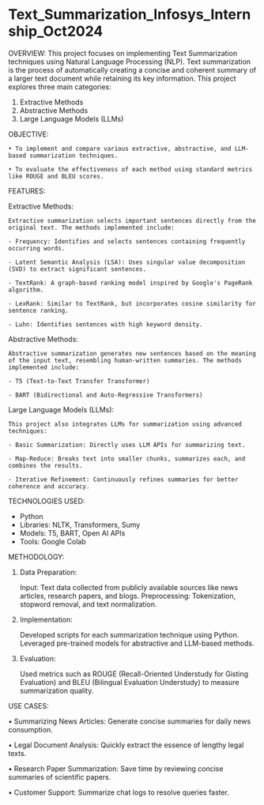 # Text_Summarization_Infosys_Internship_Oct2024
OVERVIEW:
  This project focuses on implementing Text Summarization techniques using Natural Language Processing (NLP). Text summarization is the process of automatically 
  creating a concise and coherent summary of a larger text document while retaining its key information. This project explores three main categories:

  1. Extractive Methods
  2. Abstractive Methods
  3. Large Language Models (LLMs)

OBJECTIVE:

    • To implement and compare various extractive, abstractive, and LLM-based summarization techniques.
  
    • To evaluate the effectiveness of each method using standard metrics like ROUGE and BLEU scores.

FEATURES:

  Extractive Methods:
  
    Extractive summarization selects important sentences directly from the original text. The methods implemented include:
    
    - Frequency: Identifies and selects sentences containing frequently occurring words.
    
    - Latent Semantic Analysis (LSA): Uses singular value decomposition (SVD) to extract significant sentences.
    
    - TextRank: A graph-based ranking model inspired by Google's PageRank algorithm.
    
    - LexRank: Similar to TextRank, but incorporates cosine similarity for sentence ranking.
    
    - Luhn: Identifies sentences with high keyword density.

  Abstractive Methods:
  
    Abstractive summarization generates new sentences based on the meaning of the input text, resembling human-written summaries. The methods implemented include:
    
    - T5 (Text-to-Text Transfer Transformer)
    
    - BART (Bidirectional and Auto-Regressive Transformers)

  Large Language Models (LLMs):
  
    This project also integrates LLMs for summarization using advanced techniques:
    
    - Basic Summarization: Directly uses LLM APIs for summarizing text.
    
    - Map-Reduce: Breaks text into smaller chunks, summarizes each, and combines the results.
    
    - Iterative Refinement: Continuously refines summaries for better coherence and accuracy.

TECHNOLOGIES USED:
  - Python
  - Libraries: NLTK, Transformers, Sumy
  - Models: T5, BART, Open AI APIs
  - Tools: Google Colab

METHODOLOGY:

  1. Data Preparation:
     
      Input: Text data collected from publicly available sources like news articles, research papers, and blogs.
      Preprocessing: Tokenization, stopword removal, and text normalization.

  2. Implementation:
     
      Developed scripts for each summarization technique using Python.
      Leveraged pre-trained models for abstractive and LLM-based methods.
     
  3. Evaluation:

      Used metrics such as ROUGE (Recall-Oriented Understudy for Gisting Evaluation) and BLEU (Bilingual Evaluation Understudy) to measure summarization quality.

USE CASES:

  • Summarizing News Articles: Generate concise summaries for daily news consumption.
  
  • Legal Document Analysis: Quickly extract the essence of lengthy legal texts.
  
  • Research Paper Summarization: Save time by reviewing concise summaries of scientific papers.
  
  • Customer Support: Summarize chat logs to resolve queries faster.






